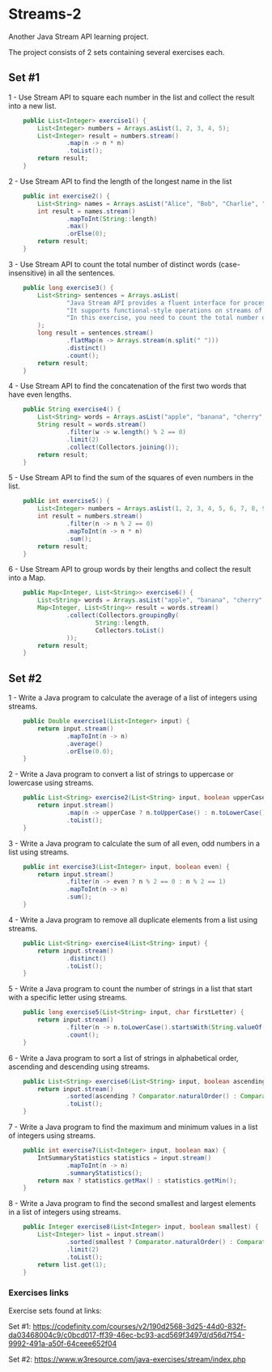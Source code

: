 # Streams-2
Another Java Stream API learning project.

The project consists of 2 sets containing several exercises each.

## Set #1

1 - Use Stream API to square each number in the list and collect the result into a new list.
```java
    public List<Integer> exercise1() {
        List<Integer> numbers = Arrays.asList(1, 2, 3, 4, 5);
        List<Integer> result = numbers.stream()
                .map(n -> n * n)
                .toList();
        return result;
    }
```
2 - Use Stream API to find the length of the longest name in the list
```java
    public int exercise2() {
        List<String> names = Arrays.asList("Alice", "Bob", "Charlie", "David", "Eva");
        int result = names.stream()
                .mapToInt(String::length)
                .max()
                .orElse(0);
        return result;
    }
```
3 - Use Stream API to count the total number of distinct words (case-insensitive) in all the sentences.
```java
    public long exercise3() {
        List<String> sentences = Arrays.asList(
                "Java Stream API provides a fluent interface for processing sequences of elements.",
                "It supports functional-style operations on streams of elements, such as map-reduce transformations.",
                "In this exercise, you need to count the total number of words in all sentences."
        );
        long result = sentences.stream()
                .flatMap(n -> Arrays.stream(n.split(" ")))
                .distinct()
                .count();
        return result;
    }
```
4 - Use Stream API to find the concatenation of the first two words that have even lengths.
```java
    public String exercise4() {
        List<String> words = Arrays.asList("apple", "banana", "cherry", "date", "elderberry");
        String result = words.stream()
                .filter(w -> w.length() % 2 == 0)
                .limit(2)
                .collect(Collectors.joining());
        return result;
    }
```
5 - Use Stream API to find the sum of the squares of even numbers in the list.
```java
    public int exercise5() {
        List<Integer> numbers = Arrays.asList(1, 2, 3, 4, 5, 6, 7, 8, 9, 10);
        int result = numbers.stream()
                .filter(n -> n % 2 == 0)
                .mapToInt(n -> n * n)
                .sum();
        return result;
    }
```
6 - Use Stream API to group words by their lengths and collect the result into a Map.
```java
    public Map<Integer, List<String>> exercise6() {
        List<String> words = Arrays.asList("apple", "banana", "cherry", "date", "elderberry");
        Map<Integer, List<String>> result = words.stream()
                .collect(Collectors.groupingBy(
                        String::length,
                        Collectors.toList()
                ));
        return result;
    }
```

## Set #2

1 - Write a Java program to calculate the average of a list of integers using streams.
```java
    public Double exercise1(List<Integer> input) {
        return input.stream()
                .mapToInt(n -> n)
                .average()
                .orElse(0.0);
    }
```
2 - Write a Java program to convert a list of strings to uppercase or lowercase using streams.
```java
    public List<String> exercise2(List<String> input, boolean upperCase) {
        return input.stream()
                .map(n -> upperCase ? n.toUpperCase() : n.toLowerCase())
                .toList();
    }
```
3 - Write a Java program to calculate the sum of all even, odd numbers in a list using streams.
```java
    public int exercise3(List<Integer> input, boolean even) {
        return input.stream()
                .filter(n -> even ? n % 2 == 0 : n % 2 == 1)
                .mapToInt(n -> n)
                .sum();
    }
```
4 - Write a Java program to remove all duplicate elements from a list using streams.
```java
    public List<String> exercise4(List<String> input) {
        return input.stream()
                .distinct()
                .toList();
    }
```
5 - Write a Java program to count the number of strings in a list that start with a specific letter using streams.
```java
    public long exercise5(List<String> input, char firstLetter) {
        return input.stream()
                .filter(n -> n.toLowerCase().startsWith(String.valueOf(firstLetter).toLowerCase()))
                .count();
    }
```
6 - Write a Java program to sort a list of strings in alphabetical order, ascending and descending using streams.
```java
    public List<String> exercise6(List<String> input, boolean ascending) {
        return input.stream()
                .sorted(ascending ? Comparator.naturalOrder() : Comparator.reverseOrder())
                .toList();
    }
```
7 - Write a Java program to find the maximum and minimum values in a list of integers using streams.
```java
    public int exercise7(List<Integer> input, boolean max) {
        IntSummaryStatistics statistics = input.stream()
                .mapToInt(n -> n)
                .summaryStatistics();
        return max ? statistics.getMax() : statistics.getMin();
    }
```
8 - Write a Java program to find the second smallest and largest elements in a list of integers using streams.
```java
    public Integer exercise8(List<Integer> input, boolean smallest) {
        List<Integer> list = input.stream()
                .sorted(smallest ? Comparator.naturalOrder() : Comparator.reverseOrder())
                .limit(2)
                .toList();
        return list.get(1);
    }
```

### Exercises links
Exercise sets found at links:

Set #1: https://codefinity.com/courses/v2/190d2568-3d25-44d0-832f-da03468004c9/c0bcd017-ff39-46ec-bc93-acd569f3497d/d56d7f54-9992-491a-a50f-64ceee652f04

Set #2: https://www.w3resource.com/java-exercises/stream/index.php 
